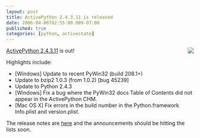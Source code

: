 ```yaml
---
layout: post
title: ActivePython 2.4.3.11 is released
date: 2006-04-06T02:55:00.009-07:00
published: true
categories: [python, activestate]
---
```


<div style="float: right; margin-left: 10px; margin-bottom: 10px;">
<a href="https://www.flickr.com/photos/trento/103732013/" title="flying python"><img src="//static.flickr.com/31/103732013_849d7f3bb9_m.jpg" style="border: medium none ;" /></a>
</div>

<p><a href="http://www.activestate.com/Products/ActivePython/">ActivePython 2.4.3.11</a> is out!</p>

<p>Highlights include:

</p>

<ul>
<li>[Windows] Update to recent PyWin32 (build 208.1+)</li>
<li>Update to bzip2 1.0.3 (from 1.0.2) [bug 45239]</li>
<li>Update to Python 2.4.3</li>
<li>[Windows] Fix a bug where the PyWin32 docs Table of Contents did not appear in the ActivePython CHM.</li>
<li>[Mac OS X] Fix errors in the build number in the Python.framework Info.plist and version.plist.</li>
</ul>

<p>The release notes are <a href="http://aspn.activestate.com/ASPN/docs/ActivePython/2.4/relnotes.html#release_history">here</a> and the announcements should be hitting the lists soon.</p>
